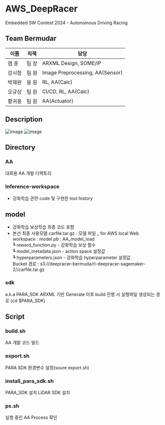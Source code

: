 # AWS_DeepRacer
Embedded SW Contest 2024 - Autonomous Driving Racing

## Team Bermudar

|이름|직책|담당|
|---|---|----------------------|
|염  훈|팀  장|ARXML Design, SOME/IP|
|강시형|팀  원|Image Preprocessing, AA(Sensor)|
|박재완|응  원|RL, AA(Calc)|
|오규상|팀  원|CI/CD, RL, AA(Calc)|
|황귀용|팀  원|AA(Actuator)|

## Description
![image](https://github.com/user-attachments/assets/beb88edb-560d-414a-ae94-7c4a9c7cdbb4)
![image](https://github.com/user-attachments/assets/a72c8f51-1c67-4e18-9203-2622b1284f1b)

## Directory
### AA
대회용 AA 개발 디렉토리

### Inference-workspace
- 강화학습 관련 code 및 구현한 tool history

## model
- 강화학습 보상학습 최종 코드 포함
- 본선 최종 사용모델 
    carfile.tar.gz : 모델 파일 _ for AWS local Web <br/>
    workspace : model.pb : AA_model_load <br/>
          ┗ reward_function.py - 강화학습 보상 함수 <br/>
          ┗ model_metadata.json - action space 설정값 <br/>
          ┗ hyperparameters.json - 강화학습 hyperparameter 설정값 <br/>
    Bucket 경로 : s3://deepracer-bermuda/rl-deepracer-sagemaker-2//carfile.tar.gz <br/>


### sdk
a.k.a PARA_SDK
ARXML 기반 Generate 이후 build 진행 시 실행파일 생성되는 경로 (cd $PARA_SDK)

## Script
### build.sh
AA 개발 코드 빌드

### export.sh
PARA SDK 환경변수 설정(soure export.sh)

### install_para_sdk.sh
PARA_SDK 설치
LiDAR SDK 설치

### ps.sh
실행 중인 AA Process 확인